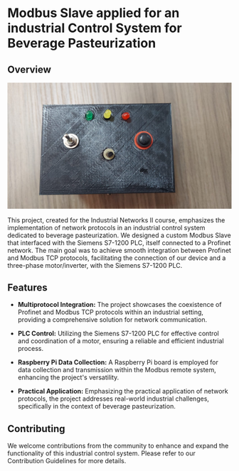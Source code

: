 # Modbus Slave applied for an industrial Control System for Beverage Pasteurization

## Overview

![top](https://github.com/thiagofcm/Modbus_Slave_RICA2/blob/main/Images/top.jpeg)

This project, created for the Industrial Networks II course, emphasizes the implementation of network protocols in an industrial control system dedicated to beverage pasteurization. We designed a custom Modbus Slave that interfaced with the Siemens S7-1200 PLC, itself connected to a Profinet network. The main goal was to achieve smooth integration between Profinet and Modbus TCP protocols, facilitating the connection of our device and a three-phase motor/inverter, with the Siemens S7-1200 PLC.

## Features

- **Multiprotocol Integration:** The project showcases the coexistence of Profinet and Modbus TCP protocols within an industrial setting, providing a comprehensive solution for network communication.

- **PLC Control:** Utilizing the Siemens S7-1200 PLC for effective control and coordination of a motor, ensuring a reliable and efficient industrial process.

- **Raspberry Pi Data Collection:** A Raspberry Pi board is employed for data collection and transmission within the Modbus remote system, enhancing the project's versatility.

- **Practical Application:** Emphasizing the practical application of network protocols, the project addresses real-world industrial challenges, specifically in the context of beverage pasteurization.

## Contributing
We welcome contributions from the community to enhance and expand the functionality of this industrial control system. Please refer to our Contribution Guidelines for more details.
